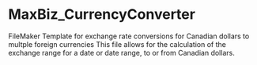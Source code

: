 # MaxBiz_CurrencyConverter
FileMaker Template for exchange rate conversions for Canadian dollars to multple foreign currencies
This file allows for the calculation of the exchange range for a date or date range, to or from Canadian dollars.
